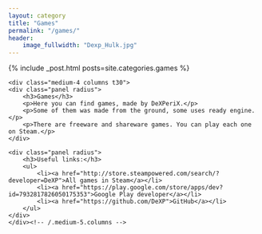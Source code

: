 ```yaml
---
layout: category
title: "Games"
permalink: "/games/"
header:
    image_fullwidth: "Dexp_Hulk.jpg" 
---
```

<div class="row">
	<div class="medium-8 columns t30">
		{% include _post.html posts=site.categories.games %}
	</div><!-- /.medium-7.columns -->

	<div class="medium-4 columns t30">
	<div class="panel radius">
		<h3>Games</h3>
		<p>Here you can find games, made by DeXPeriX.</p>
		<p>Some of them was made from the ground, some uses ready engine.</p>
		<p>There are freeware and shareware games. You can play each one on Steam.</p>
	</div>

	<div class="panel radius">
		<h3>Useful links:</h3>
		<ul>
			<li><a href="http://store.steampowered.com/search/?developer=DeXP">All games in Steam</a></li>
			<li><a href="https://play.google.com/store/apps/dev?id=7932817826050175353">Google Play developer</a></li>
			<li><a href="https://github.com/DeXP">GitHub</a></li>
		</ul>
	</div>
	</div><!-- /.medium-5.columns -->
</div><!-- /.row -->
